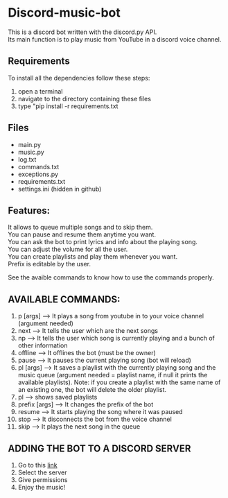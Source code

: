# Discord-music-bot
This is a discord bot written with the discord.py API.  
Its main function is to play music from YouTube in a discord voice channel.


## Requirements
To install all the dependencies follow these steps:
1. open a terminal
2. navigate to the directory containing these files
3. type "pip install -r requirements.txt


## Files
- main.py
- music.py
- log.txt
- commands.txt
- exceptions.py
- requirements.txt
- settings.ini (hidden in github)


## Features:
It allows to queue multiple songs and to skip them.  
You can pause and resume them anytime you want.  
You can ask the bot to print lyrics and info about the playing song.  
You can adjust the volume for all the user.  
You can create playlists and play them whenever you want.  
Prefix is editable by the user.  
  
See the avaible commands to know how to use the commands properly.


## AVAILABLE COMMANDS:
1. p [args] --> It plays a song from youtube in to your voice channel (argument needed)
2. next --> It tells the user which are the next songs
3. np --> It tells the user which song is currently playing and a bunch of other information
4. offline --> It offlines the bot (must be the owner)
5. pause --> It pauses the current playing song (bot will reload)
6. pl [args] --> It saves a playlist with the currently playing song and the music queue (argument needed = playlist name, if null it prints the available playlists). Note: if you create a playlist with the same name of an existing one, the bot will delete the older playlist.
7. pl --> shows saved playlists
8. prefix [args] --> It changes the prefix of the bot
9. resume --> It starts playing the song where it was paused
10. stop --> It disconnects the bot from the voice channel
11. skip --> It plays the next song in the queue


## ADDING THE BOT TO A DISCORD SERVER
1. Go to this [link](https://discord.com/oauth2/authorize?client_id=890316639822835712&scope=bot&permissions=8)
2. Select the server
3. Give permissions
4. Enjoy the music!
